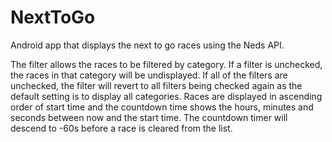 # NextToGo
Android app that displays the next to go races using the Neds API.

The filter allows the races to be filtered by category. If a filter is unchecked, the races in that
category will be undisplayed.
If all of the filters are unchecked, the filter will revert to all filters being checked again as the
default setting is to display all categories.
Races are displayed in ascending order of start time and the countdown time shows the hours, minutes
and seconds between now and the start time. The countdown timer will descend to -60s before a race is
cleared from the list.

